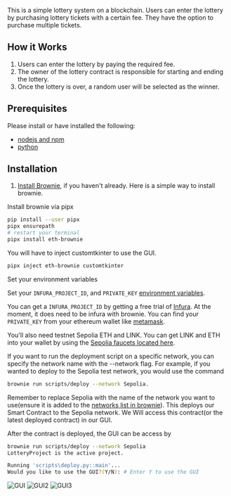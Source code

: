 This is a simple lottery system on a blockchain. Users can enter the lottery by purchasing lottery tickets with a certain fee. They have the option to purchase multiple tickets.

## How it Works

1. Users can enter the lottery by paying the required fee.
2. The owner of the lottery contract is responsible for starting and ending the lottery.
3. Once the lottery is over, a random user will be selected as the winner.

## Prerequisites

Please install or have installed the following:

- [nodejs and npm](https://nodejs.org/en/download/)
- [python](https://www.python.org/downloads/)

## Installation

1. [Install Brownie](https://eth-brownie.readthedocs.io/en/stable/install.html), if you haven't already. Here is a simple way to install brownie.

Install brownie via pipx
```bash
pip install --user pipx
pipx ensurepath
# restart your terminal
pipx install eth-brownie
```
You will have to inject customtkinter to use the GUI.
```bash
pipx inject eth-brownie customtkinter
```
Set your environment variables

Set your `INFURA_PROJECT_ID`, and `PRIVATE_KEY` [environment variables](https://www.twilio.com/blog/2017/01/how-to-set-environment-variables.html). 

You can get a `INFURA_PROJECT_ID` by getting a free trial of [Infura](https://infura.io/). At the moment, it does need to be infura with brownie. You can find your `PRIVATE_KEY` from your ethereum wallet like [metamask](https://metamask.io/). 

You'll also need testnet Sepolia ETH and LINK. You can get LINK and ETH into your wallet by using the [Sepolia faucets located here](https://faucets.chain.link/sepolia).


If you want to run the deployment script on a specific network, you can specify the network name with the --network flag. For example, if you wanted to deploy to the Sepolia test network, you would use the command 
```bash
brownie run scripts/deploy --network Sepolia.
```
Remember to replace Sepolia with the name of the network you want to use(ensure it is added to the [networks list in brownie](https://eth-brownie.readthedocs.io/en/stable/network-management.html)).
This deploys our Smart Contract to the Sepolia network. We Will access this contract(or the latest deployed contract) in our GUI.

After the contract is deployed, the GUI can be access by 

```bash
brownie run scripts/deploy --network Sepolia
LotteryProject is the active project.

Running 'scripts\deploy.py::main'...
Would you like to use the GUI?(Y/N): # Enter Y to use the GUI
```


![GUI](https://i.imgur.com/DZzO0Je.png)
![GUI2](https://i.imgur.com/QsoPMfN.png)
![GUI3](https://i.imgur.com/CBrtDpm.png)


